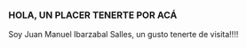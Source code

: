 ### HOLA, UN PLACER TENERTE POR ACÁ
Soy Juan Manuel Ibarzabal Salles, un gusto tenerte de visita!!!!

